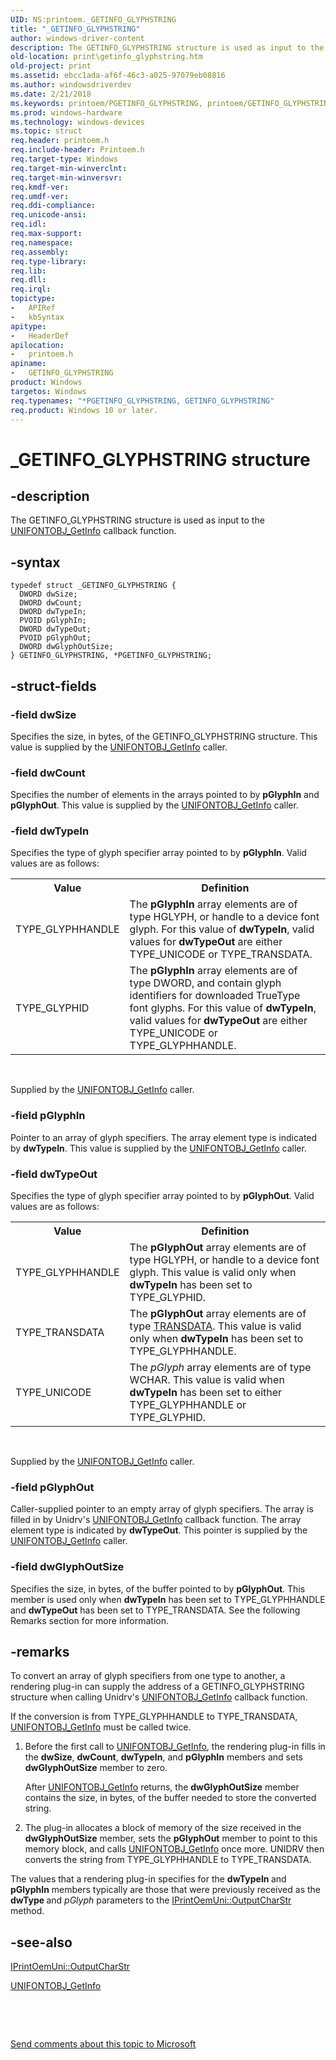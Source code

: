 ```yaml
---
UID: NS:printoem._GETINFO_GLYPHSTRING
title: "_GETINFO_GLYPHSTRING"
author: windows-driver-content
description: The GETINFO_GLYPHSTRING structure is used as input to the UNIFONTOBJ_GetInfo callback function.
old-location: print\getinfo_glyphstring.htm
old-project: print
ms.assetid: ebcc1ada-af6f-46c3-a025-97079eb08816
ms.author: windowsdriverdev
ms.date: 2/21/2018
ms.keywords: printoem/PGETINFO_GLYPHSTRING, printoem/GETINFO_GLYPHSTRING, GETINFO_GLYPHSTRING structure [Print Devices], print_unidrv-pscript_rendering_5b2786d4-2633-4abe-8eaf-23e7100f7ba3.xml, *PGETINFO_GLYPHSTRING, _GETINFO_GLYPHSTRING, GETINFO_GLYPHSTRING, print.getinfo_glyphstring, PGETINFO_GLYPHSTRING, PGETINFO_GLYPHSTRING structure pointer [Print Devices]
ms.prod: windows-hardware
ms.technology: windows-devices
ms.topic: struct
req.header: printoem.h
req.include-header: Printoem.h
req.target-type: Windows
req.target-min-winverclnt: 
req.target-min-winversvr: 
req.kmdf-ver: 
req.umdf-ver: 
req.ddi-compliance: 
req.unicode-ansi: 
req.idl: 
req.max-support: 
req.namespace: 
req.assembly: 
req.type-library: 
req.lib: 
req.dll: 
req.irql: 
topictype:
-	APIRef
-	kbSyntax
apitype:
-	HeaderDef
apilocation:
-	printoem.h
apiname:
-	GETINFO_GLYPHSTRING
product: Windows
targetos: Windows
req.typenames: "*PGETINFO_GLYPHSTRING, GETINFO_GLYPHSTRING"
req.product: Windows 10 or later.
---
```


# _GETINFO_GLYPHSTRING structure


## -description


The GETINFO_GLYPHSTRING structure is used as input to the <a href="https://msdn.microsoft.com/library/windows/hardware/ff563594">UNIFONTOBJ_GetInfo</a> callback function.


## -syntax


````
typedef struct _GETINFO_GLYPHSTRING {
  DWORD dwSize;
  DWORD dwCount;
  DWORD dwTypeIn;
  PVOID pGlyphIn;
  DWORD dwTypeOut;
  PVOID pGlyphOut;
  DWORD dwGlyphOutSize;
} GETINFO_GLYPHSTRING, *PGETINFO_GLYPHSTRING;
````


## -struct-fields




### -field dwSize

Specifies the size, in bytes, of the GETINFO_GLYPHSTRING structure. This value is supplied by the <a href="https://msdn.microsoft.com/library/windows/hardware/ff563594">UNIFONTOBJ_GetInfo</a> caller.


### -field dwCount

Specifies the number of elements in the arrays pointed to by <b>pGlyphIn</b> and <b>pGlyphOut</b>. This value is supplied by the <a href="https://msdn.microsoft.com/library/windows/hardware/ff563594">UNIFONTOBJ_GetInfo</a> caller.


### -field dwTypeIn

Specifies the type of glyph specifier array pointed to by <b>pGlyphIn</b>. Valid values are as follows:

<table>
<tr>
<th>Value</th>
<th>Definition</th>
</tr>
<tr>
<td>
TYPE_GLYPHHANDLE

</td>
<td>
The <b>pGlyphIn</b> array elements are of type HGLYPH, or handle to a device font glyph. For this value of <b>dwTypeIn</b>, valid values for <b>dwTypeOut</b> are either TYPE_UNICODE or TYPE_TRANSDATA.

</td>
</tr>
<tr>
<td>
TYPE_GLYPHID

</td>
<td>
The <b>pGlyphIn</b> array elements are of type DWORD, and contain glyph identifiers for downloaded TrueType font glyphs. For this value of <b>dwTypeIn</b>, valid values for <b>dwTypeOut</b> are either TYPE_UNICODE or TYPE_GLYPHHANDLE.

</td>
</tr>
</table>
 

Supplied by the <a href="https://msdn.microsoft.com/library/windows/hardware/ff563594">UNIFONTOBJ_GetInfo</a> caller.


### -field pGlyphIn

Pointer to an array of glyph specifiers. The array element type is indicated by <b>dwTypeIn</b>. This value is supplied by the <a href="https://msdn.microsoft.com/library/windows/hardware/ff563594">UNIFONTOBJ_GetInfo</a> caller.


### -field dwTypeOut

Specifies the type of glyph specifier array pointed to by <b>pGlyphOut</b>. Valid values are as follows:

<table>
<tr>
<th>Value</th>
<th>Definition</th>
</tr>
<tr>
<td>
TYPE_GLYPHHANDLE

</td>
<td>
The <b>pGlyphOut</b> array elements are of type HGLYPH, or handle to a device font glyph. This value is valid only when <b>dwTypeIn</b> has been set to TYPE_GLYPHID.

</td>
</tr>
<tr>
<td>
TYPE_TRANSDATA

</td>
<td>
The <b>pGlyphOut</b> array elements are of type <a href="..\prntfont\ns-prntfont-_transdata.md">TRANSDATA</a>. This value is valid only when <b>dwTypeIn</b> has been set to TYPE_GLYPHHANDLE.

</td>
</tr>
<tr>
<td>
TYPE_UNICODE

</td>
<td>
The <i>pGlyph</i> array elements are of type WCHAR. This value is valid when <b>dwTypeIn</b> has been set to either TYPE_GLYPHHANDLE or TYPE_GLYPHID.

</td>
</tr>
</table>
 

Supplied by the <a href="https://msdn.microsoft.com/library/windows/hardware/ff563594">UNIFONTOBJ_GetInfo</a> caller.


### -field pGlyphOut

Caller-supplied pointer to an empty array of glyph specifiers. The array is filled in by Unidrv's <a href="https://msdn.microsoft.com/library/windows/hardware/ff563594">UNIFONTOBJ_GetInfo</a> callback function. The array element type is indicated by <b>dwTypeOut</b>. This pointer is supplied by the <u>UNIFONTOBJ_GetInfo</u> caller.


### -field dwGlyphOutSize

Specifies the size, in bytes, of the buffer pointed to by <b>pGlyphOut</b>. This member is used only when <b>dwTypeIn</b> has been set to TYPE_GLYPHHANDLE and <b>dwTypeOut</b> has been set to TYPE_TRANSDATA. See the following Remarks section for more information.


## -remarks



To convert an array of glyph specifiers from one type to another, a rendering plug-in can supply the address of a GETINFO_GLYPHSTRING structure when calling Unidrv's <a href="https://msdn.microsoft.com/library/windows/hardware/ff563594">UNIFONTOBJ_GetInfo</a> callback function.

If the conversion is from TYPE_GLYPHHANDLE to TYPE_TRANSDATA, <a href="https://msdn.microsoft.com/library/windows/hardware/ff563594">UNIFONTOBJ_GetInfo</a> must be called twice.

<ol>
<li>
Before the first call to <a href="https://msdn.microsoft.com/library/windows/hardware/ff563594">UNIFONTOBJ_GetInfo</a>, the rendering plug-in fills in the <b>dwSize</b>, <b>dwCount</b>, <b>dwTypeIn</b>, and <b>pGlyphIn</b> members and sets <b>dwGlyphOutSize</b> member to zero. 

After <a href="https://msdn.microsoft.com/library/windows/hardware/ff563594">UNIFONTOBJ_GetInfo</a> returns, the <b>dwGlyphOutSize</b> member contains the size, in bytes, of the buffer needed to store the converted string.

</li>
<li>
The plug-in allocates a block of memory of the size received in the <b>dwGlyphOutSize</b> member, sets the <b>pGlyphOut</b> member to point to this memory block, and calls <a href="https://msdn.microsoft.com/library/windows/hardware/ff563594">UNIFONTOBJ_GetInfo</a> once more. UNIDRV then converts the string from TYPE_GLYPHHANDLE to TYPE_TRANSDATA.

</li>
</ol>
The values that a rendering plug-in specifies for the <b>dwTypeIn </b>and <b>pGlyphIn</b> members typically are those that were previously received as the <b>dwType </b>and <i>pGlyph</i> parameters to the <a href="https://msdn.microsoft.com/library/windows/hardware/ff554267">IPrintOemUni::OutputCharStr</a> method.




## -see-also

<a href="https://msdn.microsoft.com/library/windows/hardware/ff554267">IPrintOemUni::OutputCharStr</a>



<a href="https://msdn.microsoft.com/library/windows/hardware/ff563594">UNIFONTOBJ_GetInfo</a>



 

 

<a href="mailto:wsddocfb@microsoft.com?subject=Documentation%20feedback [print\print]:%20GETINFO_GLYPHSTRING structure%20 RELEASE:%20(2/21/2018)&amp;body=%0A%0APRIVACY STATEMENT%0A%0AWe use your feedback to improve the documentation. We don't use your email address for any other purpose, and we'll remove your email address from our system after the issue that you're reporting is fixed. While we're working to fix this issue, we might send you an email message to ask for more info. Later, we might also send you an email message to let you know that we've addressed your feedback.%0A%0AFor more info about Microsoft's privacy policy, see http://privacy.microsoft.com/en-us/default.aspx." title="Send comments about this topic to Microsoft">Send comments about this topic to Microsoft</a>

